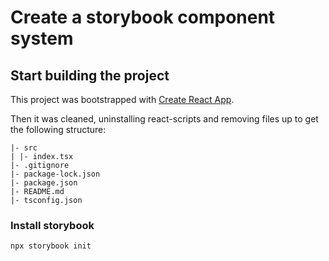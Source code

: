 # Create a storybook component system

## Start building the project

This project was bootstrapped with [Create React App](https://github.com/facebook/create-react-app).

Then it was cleaned, uninstalling react-scripts and removing files up to get the following structure:

```
|- src
| |- index.tsx
|- .gitignore
|- package-lock.json
|- package.json
|- README.md
|- tsconfig.json
```

### Install storybook

```
npx storybook init
```
